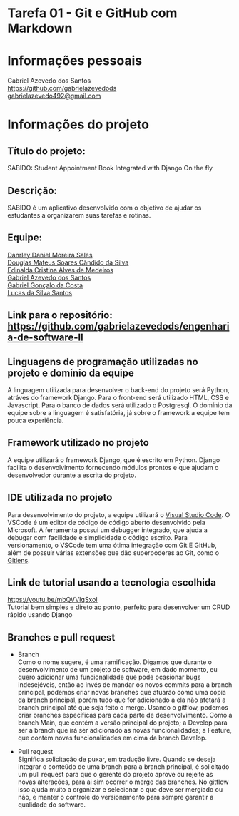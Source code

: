 # Tarefa 01 - Git e GitHub com Markdown

# Informações pessoais
Gabriel Azevedo dos Santos  
https://github.com/gabrielazevedods  
gabrielazevedo492@gmail.com


# Informações do projeto

## Título do projeto:
SABIDO: Student Appointment Book Integrated with Django On the fly

## Descrição: 
SABIDO é um aplicativo desenvolvido com o objetivo de ajudar os estudantes a organizarem suas tarefas e rotinas.

## Equipe: 
[Danrley Daniel Moreira Sales](https://github.com/danrleydaniel)  
[Douglas Mateus Soares Cândido da Silva](https://github.com/douglascandido)  
[Edinalda Cristina Alves de Medeiros](https://github.com/edinaldaufrn)  
[Gabriel Azevedo dos Santos](https://github.com/gabrielazevedods)  
[Gabriel Gonçalo da Costa](https://github.com/gabrielgoncalo)  
[Lucas da Silva Santos](https://github.com/lucassilva01)  

## Link para o repositório: https://github.com/gabrielazevedods/engenharia-de-software-II


## Linguagens de programação utilizadas no projeto e domínio da equipe
A linguagem utilizada para desenvolver o back-end do projeto será Python, atráves do framework Django. Para o front-end será utilizado HTML, CSS e Javascript. Para o banco de dados será utilizado o Postgresql.
O domínio da equipe sobre a linguagem é satisfatória, já sobre o framework a equipe tem pouca experiência.

## Framework utilizado no projeto
A equipe utilizará o framework Django, que é escrito em Python. Django facilita o desenvolvimento fornecendo módulos prontos e que ajudam o desenvolvedor durante a escrita do projeto.

## IDE utilizada no projeto
Para desenvolvimento do projeto, a equipe utilizará o [Visual Studio Code](https://code.visualstudio.com/). O VSCode é um editor de código de código aberto desenvolvido pela Microsoft. A ferramenta possui um debugger integrado, que ajuda a debugar com facilidade e simplicidade o código escrito. Para versionamento, o VSCode tem uma ótima integração com Git E GitHub, além de possuir várias extensões que dão superpoderes ao Git, como o [Gitlens](https://marketplace.visualstudio.com/items?itemName=eamodio.gitlens).

## Link de tutorial usando a tecnologia escolhida
https://youtu.be/mbQVVIqSxoI  
Tutorial bem simples e direto ao ponto, perfeito para desenvolver um CRUD rápido usando Django

## Branches e pull request
- Branch  
Como o nome sugere, é uma ramificação. Digamos que durante o desenvolvimento de um projeto de software, em dado momento, eu quero adicionar uma funcionalidade que pode ocasionar bugs indesejéveis, então ao invés de mandar os novos commits para a branch principal, podemos criar novas branches que atuarão como uma cópia da branch principal, porém tudo que for adicionado a ela não afetará a branch principal até que seja feito o merge. Usando o gitflow, podemos criar branches específicas para cada parte de desenvolvimento. Como a branch Main, que contém a versão principal do projeto; a Develop para ser a branch que irá ser adicionado as novas funcionalidades; a Feature, que contém novas funcionalidades em cima da branch Develop.

- Pull request  
Significa solicitação de puxar, em tradução livre. Quando se deseja integrar o conteúdo de uma branch para a branch principal, é solicitado um pull request para que o gerente do projeto aprove ou rejeite as novas alterações, para ai sim ocorrer o merge das branches. No gitflow isso ajuda muito a organizar e selecionar o que deve ser mergiado ou não, e manter o controle do versionamento para sempre garantir a qualidade do software.
